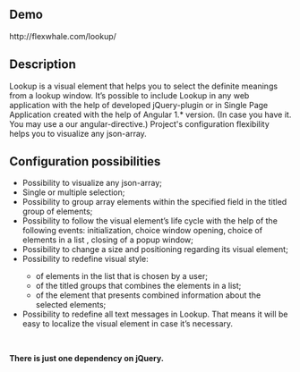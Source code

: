
<h2>Demo</h2>
http://flexwhale.com/lookup/

<h2>Description</h2>
Lookup is a visual element that helps you to select the definite meanings from a lookup window. It’s possible to include Lookup in any web application with the help of developed jQuery-plugin or in Single Page Application created with the help of Angular 1.* version. (In case you have it. You may use a our angular-directive.) Project's configuration flexibility helps you to visualize any json-array.

<h2>Configuration possibilities</h2>
<ul>
<li>Possibility to visualize any json-array;</li>
<li>Single or multiple selection;</li>
<li>Possibility to group array elements within the specified field in the titled group of elements;</li>
<li>Possibility to follow the visual element’s life cycle with the help of the following events: initialization, choice window opening, choice of elements in a list , closing of a popup window;</li>
<li>Possibility to change a size and positioning regarding its visual element; </li>
<li>Possibility to redefine visual style:  </li>
<ul>
<li>of elements in the list that is chosen by a user; </li>
<li>of the titled groups that combines the elements in a list; </li>
<li>of the element that presents combined information about the selected elements; </li>
</ul>
<li>Possibility to redefine all text messages in Lookup. That means it will be easy to localize the visual element in case it’s necessary. </li>
</ul>
<br/>

<strong>There is just one dependency on jQuery.</strong>
